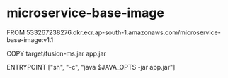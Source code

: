# microservice-base-image

FROM 533267238276.dkr.ecr.ap-south-1.amazonaws.com/microservice-base-image:v1.1

COPY target/fusion-ms.jar app.jar

ENTRYPOINT ["sh", "-c", "java $JAVA_OPTS -jar app.jar"]
